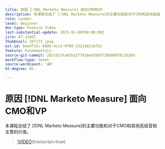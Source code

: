 ```yaml
---
title: 原因 [!DNL Marketo Measure] 面向CMO和VP
description: 本课程总结了 [!DNL Marketo Measure]的主要功能和对于CMO和其他高级营销主管的价值。
role: Leader
level: Beginner
doc-type: Feature Video
last-substantial-update: 2023-01-06T00:00:00Z
jira: KT-11667
thumbnail: 347173.jpeg
exl-id: beedf32c-6806-4cc3-9f68-332148216f52
feature: Fundamentals
source-git-commit: 262cb13fa02b32f7918ebd569720b80078c2b28d
workflow-type: tm+mt
source-wordcount: '40'
ht-degree: 0%

---
```


# 原因 [!DNL Marketo Measure] 面向CMO和VP

本课程总结了 [!DNL Marketo Measure]的主要功能和对于CMO和其他高级营销主管的价值。

>[!VIDEO](https://video.tv.adobe.com/v/347173/?learn=on){transcript=true}
